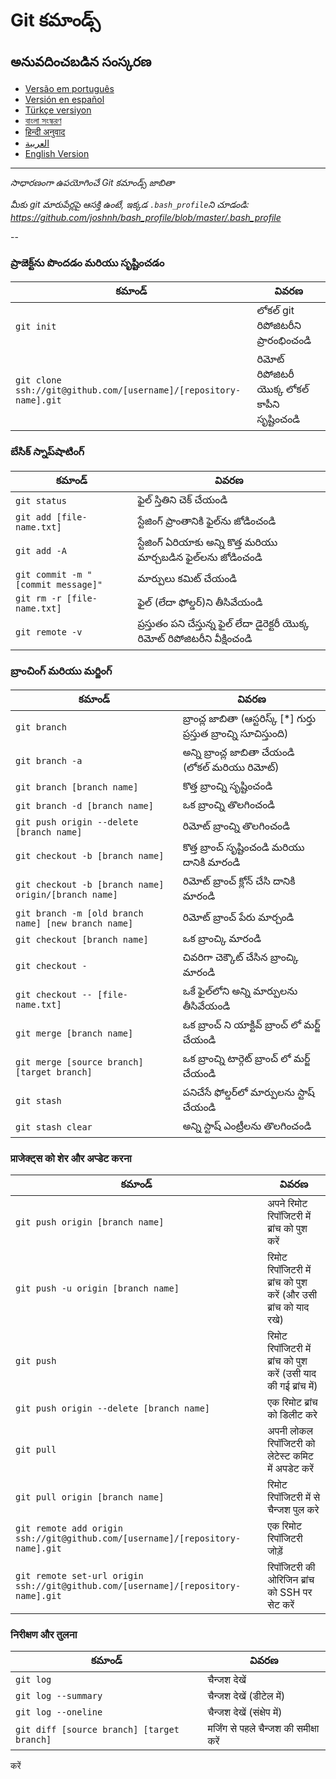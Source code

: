 Git కమాండ్స్
============

## అనువదించబడిన సంస్కరణ
- [Versão em português](READMEpt.md)
- [Versión en español](READMEes.md)
- [Türkçe versiyon](READMEtr.md)
- [বাংলা সংস্করণ](READMEbn.md)
- [हिन्दी अनुवाद](READMEhi.md)
- [العربية](READMEar.md)
- [English Version](README.md)

___

_సాధారణంగా ఉపయోగించే Git కమాండ్స్ జాబితా_

*మీకు git మారుపేర్లపై ఆసక్తి ఉంటే, ఇక్కడ `.bash_profile`ని చూడండి: https://github.com/joshnh/bash_profile/blob/master/.bash_profile*

--

### ప్రాజెక్ట్‌ను పొందడం మరియు సృష్టించడం


| కమాండ్ | వివరణ |
| ----- | ----- |
| `git init` | లోకల్ git రిపోజిటరీని ప్రారంభించండి |
| `git clone ssh://git@github.com/[username]/[repository-name].git` | రిమోట్ రిపోజిటరీ యొక్క లోకల్ కాపీని సృష్టించండి |

### బేసిక్ స్నాప్‌షాటింగ్

| కమాండ్ | వివరణ |
| ----- | ----- |
| `git status` | ఫైల్ స్తితిని చెక్ చేయండి |
| `git add [file-name.txt]` | స్టేజింగ్ ప్రాంతానికి ఫైల్‌ను జోడించండి |
| `git add -A` | స్టేజింగ్ ఏరియాకు అన్ని కొత్త మరియు మార్చబడిన ఫైల్‌లను జోడించండి |
| `git commit -m "[commit message]"` | మార్పులు కమిట్ చేయండి |
| `git rm -r [file-name.txt]` | ఫైల్ (లేదా ఫోల్డర్)ని తీసివేయండి |
| `git remote -v` | ప్రస్తుతం పని చేస్తున్న ఫైల్ లేదా డైరెక్టరీ యొక్క రిమోట్ రిపోజిటరీని వీక్షించండి |

### బ్రాంచింగ్ మరియు మర్జింగ్

| కమాండ్ | వివరణ |
| ----- | ----- |
| `git branch` | బ్రాంచ్ల జాబితా  (ఆస్టరిస్క్ [*] గుర్తు ప్రస్తుత బ్రాంచ్ని సూచిస్తుంది) |
| `git branch -a` | అన్ని బ్రాంచ్ల జాబితా చేయండి (లోకల్ మరియు రిమోట్) |
| `git branch [branch name]` | కొత్త బ్రాంచ్ని సృష్టించండి |
| `git branch -d [branch name]` | ఒక బ్రాంచ్ని తొలగించండి |
| `git push origin --delete [branch name]` | రిమోట్ బ్రాంచ్ని తొలగించండి |
| `git checkout -b [branch name]` | కొత్త బ్రాంచ్ సృష్టించండి మరియు దానికి మారండి |
| `git checkout -b [branch name] origin/[branch name]` | రిమోట్ బ్రాంచ్ క్లోన్ చేసి దానికి మారండి |
| `git branch -m [old branch name] [new branch name]` | రిమోట్ బ్రాంచ్ పేరు మార్చండి |
| `git checkout [branch name]` | ఒక బ్రాంచ్కి మారండి |
| `git checkout -` |చివరిగా చెక్కౌట్ చేసిన బ్రాంచ్కి మారండి |
| `git checkout -- [file-name.txt]` | ఒకే ఫైల్‌లోని అన్ని మార్పులను తీసివేయండి |
| `git merge [branch name]` | ఒక బ్రాంచ్ ని యాక్టివ్ బ్రాంచ్ లో మర్జ్ చేయండి |
| `git merge [source branch] [target branch]` | ఒక బ్రాంచ్ని టార్గెట్ బ్రాంచ్ లో మర్జ్ చేయండి |
| `git stash` | పనిచేసే ఫోల్డర్‌లో మార్పులను స్టాష్ చేయండి |
| `git stash clear` | అన్ని స్టాష్ ఎంట్రీలను తొలగించండి |

### प्राजेक्ट्स को शेर और अप्डेट करना

| కమాండ్ | వివరణ |
| ----- | ----- |
| `git push origin [branch name]` | अपने रिमोट रिपॉजिटरी में ब्रांच को पुश करें |
| `git push -u origin [branch name]` | रिमोट रिपॉजिटरी में ब्रांच को पुश करें (और उसी ब्रांच को याद रखे) |
| `git push` | रिमोट रिपॉजिटरी में ब्रांच को पुश करें (उसी याद की गई ब्रांच में) |
| `git push origin --delete [branch name]` | एक रिमोट ब्रांच को डिलीट करे |
| `git pull` | अपनी लोकल रिपॉजिटरी को लेटेस्ट कमिट में अपडेट करें |
| `git pull origin [branch name]` | रिमोट रिपॉजिटरी में से चैन्जश पुल करे |
| `git remote add origin ssh://git@github.com/[username]/[repository-name].git` | एक रिमोट रिपॉजिटरी जोड़ें |
| `git remote set-url origin ssh://git@github.com/[username]/[repository-name].git` | रिपॉजिटरी की ओरिजिन ब्रांच को SSH पर सेट करें |

### निरीक्षण और तुलना

| కమాండ్ | వివరణ |
| ----- | ----- |
| `git log` | चैन्जश देखें |
| `git log --summary` | चैन्जश देखें (डीटेल में) |
| `git log --oneline` | चैन्जश देखें (संक्षेप में) |
| `git diff [source branch] [target branch]` | मर्जिंग से पहले चैन्जश की समीक्षा करें |
करें